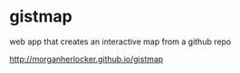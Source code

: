 gistmap
=======

web app that creates an interactive map from a github repo


http://morganherlocker.github.io/gistmap